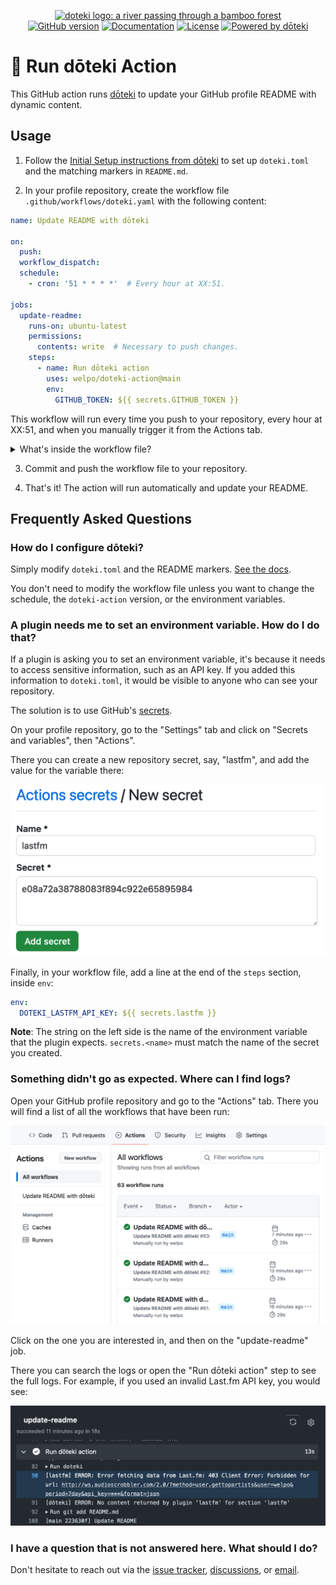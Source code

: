 <p align="center">
    <a href="https://doteki.org/">
        <img src="https://raw.githubusercontent.com/welpo/doteki/main/website/static/img/doteki-logo-text.png" width="300" alt="doteki logo: a river passing through a bamboo forest">
    </a>
    <br>
    <a href="https://github.com/welpo/doteki-action/releases"><img src="https://img.shields.io/github/v/release/welpo/doteki-action?style=flat-square&labelColor=202b2d&color=5E936C" alt="GitHub version"></a>
    <a href="https://doteki.org/docs">
        <img src="https://img.shields.io/website?url=https%3A%2F%2Fdoteki.org&style=flat-square&label=docs&labelColor=202b2d&color=5E936C" alt="Documentation"></a>
    <a href="https://github.com/welpo/doteki/blob/main/COPYING">
        <img src="https://img.shields.io/github/license/welpo/doteki?style=flat-square&labelColor=202b2d&color=5E936C" alt="License"></a>
    <a href="https://doteki.org">
        <img src="https://img.shields.io/badge/powered_by-d%C5%8Dteki-0?style=flat-square&labelColor=202b2d&color=5E936C" alt="Powered by dōteki"></a>
</p>

# 🎋 Run dōteki Action

This GitHub action runs [dōteki](https://doteki.org) to update your GitHub profile README with dynamic content.

## Usage

1. Follow the [Initial Setup instructions from dōteki](https://doteki.org/docs) to set up `doteki.toml` and the matching markers in `README.md`.

2. In your profile repository, create the workflow file `.github/workflows/doteki.yaml` with the following content:

```yaml
name: Update README with dōteki

on:
  push:
  workflow_dispatch:
  schedule:
    - cron: '51 * * * *'  # Every hour at XX:51.

jobs:
  update-readme:
    runs-on: ubuntu-latest
    permissions:
      contents: write  # Necessary to push changes.
    steps:
      - name: Run dōteki action
        uses: welpo/doteki-action@main
        env:
          GITHUB_TOKEN: ${{ secrets.GITHUB_TOKEN }}
```

This workflow will run every time you push to your repository, every hour at XX:51, and when you manually trigger it from the Actions tab.

<details>
<summary>What's inside the workflow file?</summary>
<ul>
    <li><b><code>name</code>:</b> 'Update README with dōteki' labels the action. You'll see this name in the Actions tab.</li>
    <li><b><code>on</code>:</b> Indicates when the action should run. In this case, it runs on push, when manually triggered, and every hour at XX:51.</li>
    <li><b><code>jobs</code>:</b> The 'update-readme' job defines the action's tasks.</li>
    <li><b><code>runs-on</code>:</b> The job runs on the latest Ubuntu version ('ubuntu-latest').</li>
    <li><b><code>permissions</code>:</b> 'contents: write' allows changes to the repository. Otherwise the README couldn't be updated.</li>
    <li><b><code>steps</code>:</b>
        <ul>
            <li>Runs the latest version of the dōteki action ('welpo/doteki-action@main').</li>
        </ul>
    </li>
    <li><b><code>env</code>:</b> Uses 'GITHUB_TOKEN' to authenticate with GitHub. This is necessary to push changes to the repository.</li>
</ul>
</details>

3. Commit and push the workflow file to your repository.

4. That's it! The action will run automatically and update your README.

## Frequently Asked Questions

### How do I configure dōteki?

Simply modify `doteki.toml` and the README markers. [See the docs](https://doteki.org/docs/configuration/).

You don't need to modify the workflow file unless you want to change the schedule, the `doteki-action` version, or the environment variables.

### A plugin needs me to set an environment variable. How do I do that?

If a plugin is asking you to set an environment variable, it's because it needs to access sensitive information, such as an API key. If you added this information to `doteki.toml`, it would be visible to anyone who can see your repository.

The solution is to use GitHub's [secrets](https://docs.github.com/en/actions/security-guides/using-secrets-in-github-actions).

On your profile repository, go to the "Settings" tab and click on "Secrets and variables", then "Actions".

There you can create a new repository secret, say, "lastfm", and add the value for the variable there:

![Creating a secret](assets/secret.png)

Finally, in your workflow file, add a line at the end of the `steps` section, inside `env`:

```yaml
env:
  DOTEKI_LASTFM_API_KEY: ${{ secrets.lastfm }}
```

**Note**: The string on the left side is the name of the environment variable that the plugin expects. `secrets.<name>` must match the name of the secret you created.

### Something didn't go as expected. Where can I find logs?

Open your GitHub profile repository and go to the "Actions" tab. There you will find a list of all the workflows that have been run:

![Actions tab](assets/actions_tab.png)

Click on the one you are interested in, and then on the "update-readme" job.

There you can search the logs or open the "Run dōteki action" step to see the full logs. For example, if you used an invalid Last.fm API key, you would see:

![Logs showing a lastfm plugin error"](assets/lastfm_error.png)

### I have a question that is not answered here. What should I do?

Don't hesitate to reach out via the [issue tracker](https://github.com/welpo/doteki-action/issues), [discussions](https://github.com/welpo/doteki-action/discussions), or [email](mailto:osc@osc.garden?subject=[GitHub]%20dōteki-action).
